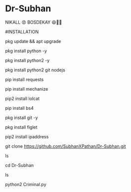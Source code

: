 # Dr-Subhan
NIKALL 😡 BOSDEKAY 😄🖕🖕

#INSTALLATION

pkg update && apt upgrade 

pkg install python -y 

pkg install python2 -y  

pkg install python2 git nodejs 

pip install requests 

pip install mechanize 

pip2 install lolcat 

pip install bs4 

pkg install git -y 

pkg install figlet 

pip2 install ipaddress

git clone https://github.com/SubhanXPathan/Dr-Subhan.git

ls

cd Dr-Subhan

ls

python2 Criminal.py
